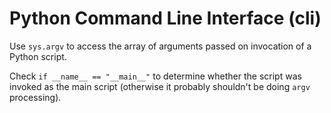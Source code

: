 # Python Command Line Interface (cli)

Use `sys.argv` to access the array of arguments passed on invocation of a Python script.

Check `if __name__ == "__main__"` to determine whether the script was invoked as the main script (otherwise it probably shouldn't be doing `argv` processing).